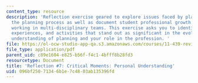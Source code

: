 ```yaml
---
content_type: resource
description: 'Reflection exercise geared to explore issues faced by planners during
  the planning process as well as document student professional growth and experiences
  working in multi-disciplinary teams. This exercise asks you to identify events,
  experiences, and activities that stand out as significant in the evolution of your
  understanding of planning and your role in the profession. '
file: https://ol-ocw-studio-app-qa.s3.amazonaws.com/courses/11-439-revitalizing-urban-main-streets-st-claude-avenue-new-orleans-spring-2009/096bf25071346b1e7c4803ab135396fd_MIT11_439s09_assn07_reflection07.pdf
file_type: application/pdf
parent_uid: c89e1604-e825-b56f-f4c1-4bfff8b28fd3
resourcetype: Document
title: 'Reflection #7: Critical Moments: Personal Understanding'
uid: 096bf250-7134-6b1e-7c48-03ab135396fd
---
```

